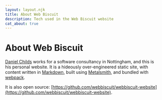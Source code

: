 ```yaml
---
layout: layout.njk
title: About Web Biscuit
description: Tech used in the Web Biscuit website
cat_about: true
---
```


# About Web Biscuit

[Daniel Childs](mailto:daniel@webbiscuit.co.uk) works for a software consultancy in Nottingham, and this is his personal website. 
It is a hideously over-engineered static site, with content
written in [Markdown](https://daringfireball.net/projects/markdown/), built using [Metalsmith](http://www.metalsmith.io/), and bundled with [webpack](https://webpack.js.org/). 

It is also open source: [https://github.com/webbiscuit/webbiscuit-website](https://github.com/webbiscuit/webbiscuit-website).

